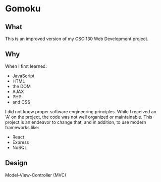 
# Gomoku

## What
This is an improved version of my CSCI130 Web Development project.  

## Why
When I first learned: 
* JavaScript
* HTML
* the DOM
* AJAX
* PHP
* and CSS

I did not know proper software engineering principles.  While I received an 'A' on the project, the code was not well organized or maintainable.  This project is an endeavor to change that, and in addition, to use modern frameworks like:
* React
* Express
* NoSQL

## Design
Model-View-Controller (MVC)